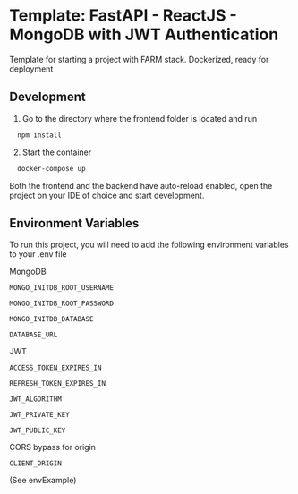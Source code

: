 # Template: FastAPI - ReactJS - MongoDB with JWT Authentication  

Template for starting a project with FARM stack. Dockerized, ready for deployment

## Development

1. Go to the directory where the frontend folder is located and run

```bash
  npm install
```
2. Start the container

```bash
  docker-compose up
```

Both the frontend and the backend have auto-reload enabled, open the project on your IDE of choice and start development.

## Environment Variables

To run this project, you will need to add the following environment variables to your .env file

MongoDB

`MONGO_INITDB_ROOT_USERNAME`

`MONGO_INITDB_ROOT_PASSWORD`

`MONGO_INITDB_DATABASE`

`DATABASE_URL`


JWT

`ACCESS_TOKEN_EXPIRES_IN`

`REFRESH_TOKEN_EXPIRES_IN`

`JWT_ALGORITHM`

`JWT_PRIVATE_KEY` 

`JWT_PUBLIC_KEY`

CORS bypass for origin

`CLIENT_ORIGIN`

(See envExample)
